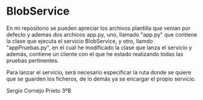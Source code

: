# BlobService

  
En mi repositorio se pueden apreciar los archivos plantilla que venian por defecto y ademas dos archicos app.py, uno, llamado "app.py" que contiene la clase que ejecuta el servicio BlobService, y otro, llamdo "appPruebas.py", en el cual he modificado la clase que lanza el servicio y además, contiene un cliente con el que he estado realizando todas las pruebas pertinentes.

Para lanzar el servicio, será necesario especificar la ruta donde se quiere que se guarden los ficheros, de lo demás ya se encargar el propio servicio.

Sergio Cornejo Prieto 3ºB
